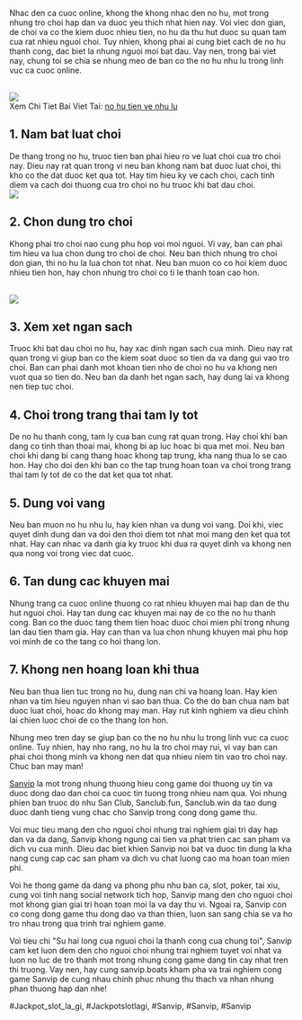 <p>Nhac den ca cuoc online, khong the khong nhac den no hu, mot trong nhung tro choi hap dan va duoc yeu thich nhat hien nay. Voi viec don gian, de choi va co the kiem duoc nhieu tien, no hu da thu hut duoc su quan tam cua rat nhieu nguoi choi. Tuy nhien, khong phai ai cung biet cach de no hu thanh cong, dac biet la nhung nguoi moi bat dau. Vay nen, trong bai viet nay, chung toi se chia se nhung meo de ban co the no hu nhu lu trong linh vuc ca cuoc online.</p><br><img src="https://sanvip.boats/wp-content/uploads/2025/02/no-hu-tien-ve-nhu-lu.webp"></br>
Xem Chi Tiet Bai Viet Tai: <a href="https://sanvip.boats/no-hu-tien-ve-nhu-lu/">no hu tien ve nhu lu</a><h2>1. Nam bat luat choi</h2><p>De thang trong no hu, truoc tien ban phai hieu ro ve luat choi cua tro choi nay. Dieu nay rat quan trong vi neu ban khong nam bat duoc luat choi, thi kho co the dat duoc ket qua tot. Hay tim hieu ky ve cach choi, cach tinh diem va cach doi thuong cua tro choi no hu truoc khi bat dau choi.<br><img src="https://sanvip.boats/wp-content/uploads/2025/01/logo-sanvip-boats-1.webp"></br><h2>2. Chon dung tro choi</h2><p>Khong phai tro choi nao cung phu hop voi moi nguoi. Vi vay, ban can phai tim hieu va lua chon dung tro choi de choi. Neu ban thich nhung tro choi don gian, thi no hu la lua chon tot nhat. Neu ban muon co co hoi kiem duoc nhieu tien hon, hay chon nhung tro choi co ti le thanh toan cao hon.</p><br><img src="https://sanvip.boats/wp-content/uploads/2025/01/logo-sanvip-boats-1.webp"></br><h2>3. Xem xet ngan sach</h2><p>Truoc khi bat dau choi no hu, hay xac dinh ngan sach cua minh. Dieu nay rat quan trong vi giup ban co the kiem soat duoc so tien da va dang gui vao tro choi. Ban can phai danh mot khoan tien nho de choi no hu va khong nen vuot qua so tien do. Neu ban da danh het ngan sach, hay dung lai va khong nen tiep tuc choi.<h2>4. Choi trong trang thai tam ly tot</h2><p>De no hu thanh cong, tam ly cua ban cung rat quan trong. Hay choi khi ban dang co tinh than thoai mai, khong bi ap luc hoac bi qua met moi. Neu ban choi khi dang bi cang thang hoac khong tap trung, kha nang thua lo se cao hon. Hay cho doi den khi ban co the tap trung hoan toan va choi trong trang thai tam ly tot de co the dat ket qua tot nhat.</p><h2>5. Dung voi vang</h2><p>Neu ban muon no hu nhu lu, hay kien nhan va dung voi vang. Doi khi, viec quyet dinh dung dan va doi den thoi diem tot nhat moi mang den ket qua tot nhat. Hay can nhac va danh gia ky truoc khi dua ra quyet dinh va khong nen qua nong voi trong viec dat cuoc.<h2>6. Tan dung cac khuyen mai</h2><p>Nhung trang ca cuoc online thuong co rat nhieu khuyen mai hap dan de thu hut nguoi choi. Hay tan dung cac khuyen mai nay de co the no hu thanh cong. Ban co the duoc tang them tien hoac duoc choi mien phi trong nhung lan dau tien tham gia. Hay can than va lua chon nhung khuyen mai phu hop voi minh de co the tang co hoi thang lon.</p><h2>7. Khong nen hoang loan khi thua</h2><p>Neu ban thua lien tuc trong no hu, dung nan chi va hoang loan. Hay kien nhan va tim hieu nguyen nhan vi sao ban thua. Co the do ban chua nam bat duoc luat choi, hoac do khong may man. Hay rut kinh nghiem va dieu chinh lai chien luoc choi de co the thang lon hon.</p><p>Nhung meo tren day se giup ban co the no hu nhu lu trong linh vuc ca cuoc online. Tuy nhien, hay nho rang, no hu la tro choi may rui, vi vay ban can phai choi thong minh va khong nen dat qua nhieu niem tin vao tro choi nay. Chuc ban may man!</p><p><a href="https://sanvip.boats/">Sanvip</a> la mot trong nhung thuong hieu cong game doi thuong uy tin va duoc dong dao dan choi ca cuoc tin tuong trong nhieu nam qua. Voi nhung phien ban truoc do nhu San Club, Sanclub.fun, Sanclub.win da tao dung duoc danh tieng vung chac cho Sanvip trong cong dong game thu.

Voi muc tieu mang den cho nguoi choi nhung trai nghiem giai tri day hap dan va da dang, Sanvip khong ngung cai tien va phat trien cac san pham va dich vu cua minh. Dieu dac biet khien Sanvip noi bat va duoc tin dung la kha nang cung cap cac san pham va dich vu chat luong cao ma hoan toan mien phi.

Voi he thong game da dang va phong phu nhu ban ca, slot, poker, tai xiu, cung voi tinh nang social network tich hop, Sanvip mang den cho nguoi choi mot khong gian giai tri hoan toan moi la va day thu vi. Ngoai ra, Sanvip con co cong dong game thu dong dao va than thien, luon san sang chia se va ho tro nhau trong qua trinh trai nghiem game.

Voi tieu chi "Su hai long cua nguoi choi la thanh cong cua chung toi", Sanvip cam ket luon dem den cho nguoi choi nhung trai nghiem tuyet voi nhat va luon no luc de tro thanh mot trong nhung cong game dang tin cay nhat tren thi truong. Vay nen, hay cung sanvip.boats kham pha va trai nghiem cong game Sanvip de cung nhau chinh phuc nhung thu thach va nhan nhung phan thuong hap dan nhe!</p>
#Jackpot_slot_la_gi, #Jackpotslotlagi, #Sanvip, #Sanvip, #Sanvip
